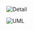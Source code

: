 ![Detail](https://cdn.discordapp.com/attachments/900530365754638400/1276553460447444992/Screenshot_2024-08-22_at_4.15.48_PM.png?ex=66c9f28e&is=66c8a10e&hm=795bcc8497017bcb71e7fdd0594ab6fa0b146e87eb2aa2ca231dc399ea7af4c2&)

![UML](https://cdn.discordapp.com/attachments/900530365754638400/1276553460841447536/Screenshot_2024-08-22_at_4.18.24_PM.png?ex=66c9f28e&is=66c8a10e&hm=2fca09444d9ef68bc663d802e6b3d8dd99ab4dd5399daf9c6e72e724e5fa1ca3&)

